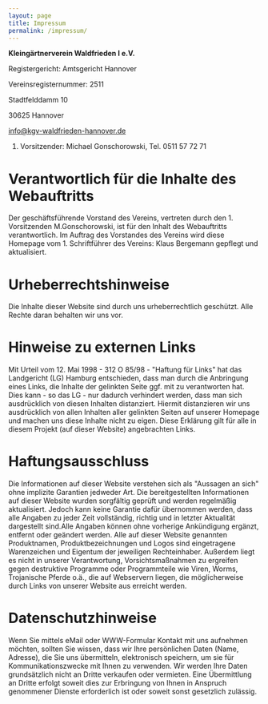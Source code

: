 ```yaml
---
layout: page
title: Impressum
permalink: /impressum/
---
```


**Kleingärtnerverein Waldfrieden I e.V.**

Registergericht: Amtsgericht Hannover

Vereinsregisternummer: 2511

Stadtfelddamm 10

30625 Hannover

info@kgv-waldfrieden-hannover.de

1. Vorsitzender: Michael Gonschorowski, Tel. 0511 57 72 71

 
# Verantwortlich für die Inhalte des Webauftritts

Der geschäftsführende Vorstand des Vereins, vertreten durch den 1. Vorsitzenden M.Gonschorowski, ist für den Inhalt des Webauftritts verantwortlich. Im Auftrag des Vorstandes des Vereins wird diese Homepage vom 1. Schriftführer des Vereins: Klaus Bergemann gepflegt und aktualisiert.

 

 
# Urheberrechtshinweise

Die Inhalte dieser Website sind durch uns urheberrechtlich geschützt. Alle Rechte daran behalten wir uns vor.

 

# Hinweise zu externen Links

Mit Urteil vom 12. Mai 1998 - 312 O 85/98 - "Haftung für Links" hat das Landgericht (LG) Hamburg entschieden, dass man durch die Anbringung eines Links, die Inhalte der gelinkten Seite ggf. mit zu verantworten hat. Dies kann - so das LG - nur dadurch verhindert werden, dass man sich ausdrücklich von diesen Inhalten distanziert. Hiermit distanzieren wir uns ausdrücklich von allen Inhalten aller gelinkten Seiten auf unserer Homepage und machen uns diese Inhalte nicht zu eigen. Diese Erklärung gilt für alle in diesem Projekt (auf dieser Website) angebrachten Links.

# Haftungsausschluss

Die Informationen auf dieser Website verstehen sich als "Aussagen an sich" ohne implizite Garantien jedweder Art. Die bereitgestellten Informationen auf dieser Website wurden sorgfältig geprüft und werden regelmäßig aktualisiert. Jedoch kann keine Garantie dafür übernommen werden, dass alle Angaben zu jeder Zeit vollständig, richtig und in letzter Aktualität dargestellt sind.Alle Angaben können ohne vorherige Ankündigung ergänzt, entfernt oder geändert werden. Alle auf dieser Website genannten Produktnamen, Produktbezeichnungen und Logos sind eingetragene Warenzeichen und Eigentum der jeweiligen Rechteinhaber.
Außerdem liegt es nicht in unserer Verantwortung, Vorsichtsmaßnahmen zu ergreifen gegen destruktive Programme oder Programmteile wie Viren, Worms, Trojanische Pferde o.ä., die auf Webservern liegen, die möglicherweise durch Links von unserer Website aus erreicht werden.

# Datenschutzhinweise

Wenn Sie mittels eMail oder WWW-Formular Kontakt mit uns aufnehmen möchten, sollten Sie wissen, dass wir Ihre persönlichen Daten (Name, Adresse), die Sie uns übermitteln, elektronisch speichern, um sie für Kommunikationszwecke mit Ihnen zu verwenden. Wir werden Ihre Daten grundsätzlich nicht an Dritte verkaufen oder vermieten. Eine Übermittlung an Dritte erfolgt soweit dies zur Erbringung von Ihnen in Anspruch genommener Dienste erforderlich ist oder soweit sonst gesetzlich zulässig.
